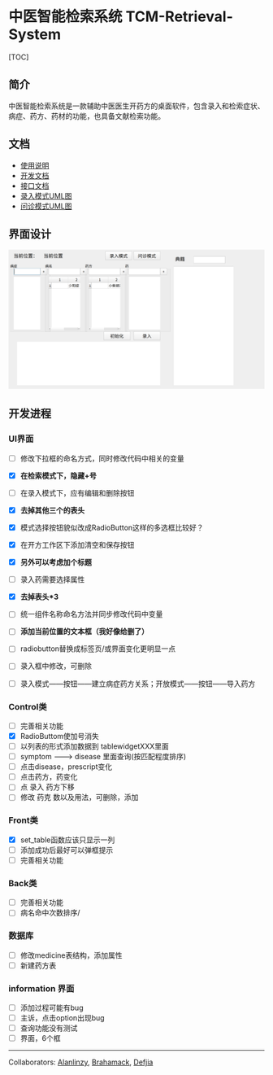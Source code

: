 # 中医智能检索系统 TCM-Retrieval-System

[TOC]

## 简介

​	中医智能检索系统是一款辅助中医医生开药方的桌面软件，包含录入和检索症状、病症、药方、药材的功能，也具备文献检索功能。	

## 文档

- [使用说明](Document/Usage.md)
- [开发文档](Document/Dev.md)
- [接口文档](Document/API.md)
- [录入模式UML图](Document/录入活动图.pdf)
- [问诊模式UML图](Document/问诊活动图.pdf)

## 界面设计

![深度截图_Control.py_20181107190137](Backup/深度截图_Control.py_20181107190137.png)

## 开发进程

### UI界面

- [ ] 修改下拉框的命名方式，同时修改代码中相关的变量
- [x] **在检索模式下，隐藏+号**
- [ ] 在录入模式下，应有编辑和删除按钮
- [x] **去掉其他三个的表头**
- [x] 模式选择按钮貌似改成RadioButton这样的多选框比较好？
- [x] 在开方工作区下添加清空和保存按钮
- [x] **另外可以考虑加个标题**
- [ ] 录入药需要选择属性
- [x] **去掉表头*3**
- [ ] 统一组件名称命名方法并同步修改代码中变量
- [ ] **添加当前位置的文本框（我好像给删了）**

- [ ] radiobutton替换成标签页/或界面变化更明显一点
- [ ] 录入框中修改，可删除
- [ ] 录入模式——按钮——建立病症药方关系；开放模式——按钮——导入药方
### Control类

- [ ] 完善相关功能
- [x] RadioButtom使加号消失
- [ ] 以列表的形式添加数据到 tablewidgetXXX里面
- [ ] symptom ---> disease 里面查询(按匹配程度排序)
- [ ] 点击disease，prescript变化
- [ ] 点击药方，药变化
- [ ] 点 录入 药方下移
- [ ] 修改 药克 数以及用法，可删除，添加
### Front类

- [x] set_table函数应该只显示一列
- [ ] 添加成功后最好可以弹框提示
- [ ] 完善相关功能

### Back类

- [ ] 完善相关功能
- [ ] 病名命中次数排序/ 

### 数据库

- [ ] 修改medicine表结构，添加属性
- [ ] 新建药方表

### information 界面
- [ ] 添加过程可能有bug
- [ ] 主诉，点击option出现bug
- [ ] 查询功能没有测试
- [ ] 界面，6个框

------

Collaborators: [Alanlinzy](https://github.com/alanlinzy), [Brahamack](https://github.com/brahamack), [Defjia](https://github.com/DefJia)
